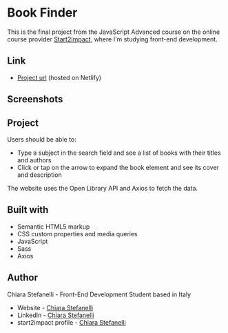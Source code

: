 # Book Finder

This is the final project from the JavaScript Advanced course on the online course provider [Start2Impact](https://www.start2impact.it/), where I'm studying front-end development.

## Link

- [Project url](https://finderforbooks.netlify.app/) (hosted on Netlify)

## Screenshots


## Project

Users should be able to:

- Type a subject in the search field and see a list of books with their titles and authors
- Click or tap on the arrow to expand the book element and see its cover and description

The website uses the Open Library API and Axios to fetch the data.

## Built with

- Semantic HTML5 markup
- CSS custom properties and media queries
- JavaScript
- Sass
- Axios

## Author

Chiara Stefanelli - Front-End Development Student based in Italy

- Website - [Chiara Stefanelli](https://chiarastefanelli.netlify.app/)
- LinkedIn - [Chiara Stefanelli](https://www.linkedin.com/in/chiarastefanelli/?locale=en_US)
- start2impact profile - [Chiara Stefanelli](https://talent.start2impact.it/profile/chiara-stefanelli-13)